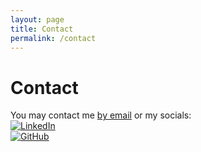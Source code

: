 ```yaml
---
layout: page
title: Contact
permalink: /contact
---
```


# Contact

You may contact me [by email](mailto:jeffreylckang@gmail.com) or my socials:
<br>
[![LinkedIn](https://img.shields.io/badge/LinkedIn-blue?logo=linkedin&logoColor=white)](https://www.linkedin.com/in/jeffreylckang/)
<br>
[![GitHub](https://img.shields.io/badge/GitHub-black?logo=github&logoColor=white)](https://github.com/jeffreylckang)


